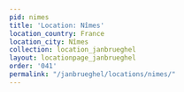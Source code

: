 ```yaml
---
pid: nimes
title: 'Location: Nîmes'
location_country: France
location_city: Nîmes
collection: location_janbrueghel
layout: locationpage_janbrueghel
order: '041'
permalink: "/janbrueghel/locations/nimes/"
---
```


